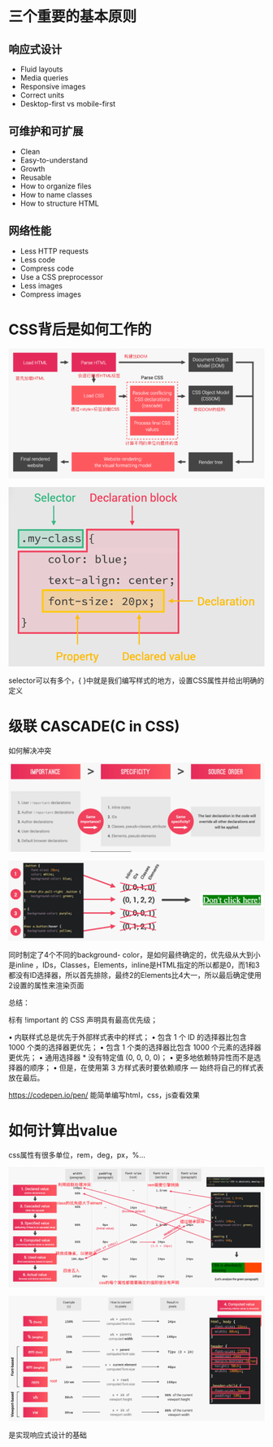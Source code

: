 # 三个重要的基本原则

## 响应式设计 

- Fluid layouts
- Media queries
- Responsive images
- Correct units
- Desktop-first vs mobile-first

## 可维护和可扩展

- Clean
- Easy-to-understand
- Growth
- Reusable
- How to organize files
- How to name classes
- How to structure HTML

## 网络性能

- Less HTTP requests
- Less code
- Compress code
- Use a CSS preprocessor
- Less images
- Compress images

# CSS背后是如何工作的

![image-20220424105148167](pictures/image-20220424105148167.png)

![image-20220424105950447](pictures/image-20220424105950447.png)

selector可以有多个，{ }中就是我们编写样式的地方，设置CSS属性并给出明确的定义

# 级联 CASCADE(C in CSS)

如何解决冲突

![image-20220424112038884](pictures/image-20220424112038884.png)

![image-20220424111414613](pictures/image-20220424111414613.png)

同时制定了4个不同的background- color，是如何最终确定的，优先级从大到小是inline ，IDs，Classes，Elements，inline是HTML指定的所以都是0，而1和3都没有ID选择器，所以首先排除，最终2的Elements比4大一，所以最后确定使用2设置的属性来渲染页面 

总结：

标有 !important 的 CSS 声明具有最高优先级；

• 内联样式总是优先于外部样式表中的样式；
• 包含 1 个 ID 的选择器比包含 1000 个类的选择器更优先；
• 包含 1 个类的选择器比包含 1000 个元素的选择器更优先；
• 通用选择器 * 没有特定值 (0, 0, 0, 0)；
• 更多地依赖特异性而不是选择器的顺序；
• 但是，在使用第 3 方样式表时要依赖顺序 — 始终将自己的样式表放在最后。

https://codepen.io/pen/ 能简单编写html，css，js查看效果

# 如何计算出value

css属性有很多单位，rem，deg，px，%...

![image-20220424114835735](pictures/image-20220424114835735.png)

![image-20220424140549772](pictures/image-20220424140549772.png)

是实现响应式设计的基础